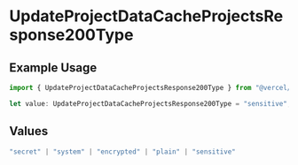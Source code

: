 # UpdateProjectDataCacheProjectsResponse200Type

## Example Usage

```typescript
import { UpdateProjectDataCacheProjectsResponse200Type } from "@vercel/sdk/models/updateprojectdatacacheop.js";

let value: UpdateProjectDataCacheProjectsResponse200Type = "sensitive";
```

## Values

```typescript
"secret" | "system" | "encrypted" | "plain" | "sensitive"
```